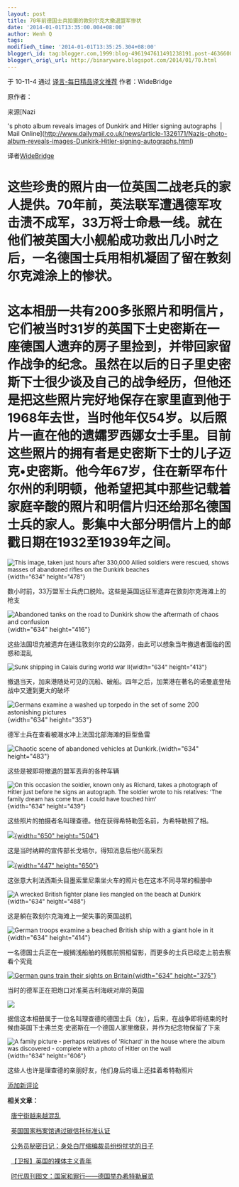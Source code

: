 ```yaml
--- 
layout: post 
title: 70年前德国士兵拍摄的敦刻尔克大撤退盟军惨状 
date: '2014-01-01T13:35:00.004+08:00' 
author: Wenh Q
tags:
modified\_time: '2014-01-01T13:35:25.304+08:00' 
blogger\_id: tag:blogger.com,1999:blog-4961947611491238191.post-4636600359541123624
blogger\_orig\_url: http://binaryware.blogspot.com/2014/01/70.html
---
```

<div dir="ltr">

于 10-11-4 通过 [译言-每日精品译文推荐](http://www.yeeyan.org/)
作者：WideBridge



原作者：

来源[Nazi

's photo album reveals images of Dunkirk and Hitler signing
autographs  | Mail
Online](http://www.dailymail.co.uk/news/article-1326171/Nazis-photo-album-reveals-images-Dunkirk-Hitler-signing-autographs.html)

译者[WideBridge](http://space.yeeyan.org/u/95021)

这些珍贵的照片由一位英国二战老兵的家人提供。70年前，英法联军遭遇德军攻击溃不成军，33万将士命悬一线。就在他们被英国大小舰船成功救出几小时之后，一名德国士兵用相机凝固了留在敦刻尔克滩涂上的惨状。
================================================================================================================================================================================================

这本相册一共有200多张照片和明信片，它们被当时31岁的英国下士史密斯在一座德国人遗弃的房子里捡到，并带回家留作战争的纪念。虽然在以后的日子里史密斯下士很少谈及自己的战争经历，但他还是把这些照片完好地保存在家里直到他于1968年去世，当时他年仅54岁。以后照片一直在他的遗孀罗西娜女士手里。目前这些照片的拥有者是史密斯下士的儿子迈克•史密斯。他今年67岁，住在新罕布什尔州的利明顿，他希望把其中那些记载着家庭辛酸的照片和明信片归还给那名德国士兵的家人。影集中大部分明信片上的邮戳日期在1932至1939年之间。
========================================================================================================================================================================================================================================================================================================================================================================================================================================================================================================

<div>

<span style="font-size: small;">![This image, taken just hours after
330,000 Allied soldiers were rescued, shows masses of abandoned rifles
on the Dunkirk beaches
](http://i.dailymail.co.uk/i/pix/2010/11/03/article-1326171-0BE40182000005DC-569_634x478.jpg){width="634"
height="478"}</span>

数小时前，33万盟军士兵虎口脱险。这些是英国远征军遗弃在敦刻尔克海滩上的枪支

</div>

<div>

![Abandoned tanks on the road to Dunkirk show the aftermath of chaos and
confusion
](http://i.dailymail.co.uk/i/pix/2010/11/03/article-1326171-0BE40499000005DC-614_634x416.jpg){width="634"
height="416"}

这些法国坦克被遗弃在通往敦刻尔克的公路旁，由此可以想象当年撤退者面临的困惑和混乱

<span style="font-size: small;">![Sunk shipping in Calais during world
war
II](http://i.dailymail.co.uk/i/pix/2010/11/03/article-1326171-0BE40429000005DC-863_634x413.jpg){width="634"
height="413"}</span>

</div>

<div>

撤退当天，加来港随处可见的沉船、破船。四年之后，加莱港在著名的诺曼底登陆战中又遭到更大的破坏

</div>

<div>

![Germans examine a washed up torpedo in the set of some 200 astonishing
pictures
](http://i.dailymail.co.uk/i/pix/2010/11/03/article-1326171-0BE4007F000005DC-418_634x353.jpg){width="634"
height="353"}

德军士兵在查看被潮水冲上法国北部海滩的巨型鱼雷

</div>

<div>

![Chaotic scene of abandoned vehicles at
Dunkirk.](http://i.dailymail.co.uk/i/pix/2010/11/03/article-1326171-0BE40741000005DC-663_634x483.jpg){width="634"
height="483"}

这些是被即将撤退的盟军丢弃的各种车辆

</div>

<span style="font-size: small;">![On this occasion the soldier, known
only as Richard, takes a photograph of Hitler just before he signs an
autograph. The soldier wrote to his relatives: 'The family dream has
come true. I could have touched
him'](http://i.dailymail.co.uk/i/pix/2010/11/03/article-1326171-0BE403BD000005DC-112_634x439.jpg){width="634"
height="439"}</span>

<div>

<span
title="">这些照片的拍摄者名叫理查德。他在获得希特勒签名前，为希特勒照了相。</span>

<span
title="">[![](http://i.dailymail.co.uk/i/pix/2010/11/03/article-1326171-0BE40113000005DC-671_306x423_popup.jpg){width="650"
height="504"}](http://www.dailymail.co.uk/news/article-1326171/Nazis-photo-album-reveals-images-Dunkirk-Hitler-signing-autographs.html#)</span>

<span
title="">这是当时纳粹的宣传部长戈培尔，得知消息后他兴高采烈</span>

<span
title="">[![](http://i.dailymail.co.uk/i/pix/2010/11/03/article-1326171-0BE402D4000005DC-651_306x423_popup.jpg){width="447"
height="650"}](http://www.dailymail.co.uk/news/article-1326171/Nazis-photo-album-reveals-images-Dunkirk-Hitler-signing-autographs.html#)</span>

<span
title="">这张意大利法西斯头目墨索里尼乘坐火车的照片也在这本不同寻常的相册中</span>

<span style="font-size: small;">![A wrecked British fighter plane lies
mangled on the beach at Dunkirk
](http://i.dailymail.co.uk/i/pix/2010/11/03/article-1326171-0BE40312000005DC-730_634x488.jpg){width="634"
height="488"}</span>

</div>

<div>

这是躺在敦刻尔克海滩上一架失事的英国战机

![German troops examine a beached British ship with a giant hole in it
](http://i.dailymail.co.uk/i/pix/2010/11/03/article-1326171-0BE405F5000005DC-912_634x414.jpg){width="634"
height="414"}

一名德国士兵正在一艘搁浅船舶的残骸前照相留影，而更多的士兵已经走上前去察看个究竟

</div>

<div>

[![German guns train their sights on
Britain](http://i.dailymail.co.uk/i/pix/2010/11/03/article-1326171-0BE3FFB9000005DC-11_634x375.jpg){width="634"
height="375"}](http://i.dailymail.co.uk/i/pix/2010/11/03/article-1326171-0BE3FFB9000005DC-11_634x375_popup.jpg)

当时的德军正在把炮口对准英吉利海峡对岸的英国

![](http://cdn.yeeyan.org/upload/attached/2010-11/04/20101104201142_42876.jpg)

据信这本相册属于一位名叫理查德的德国士兵（左），后来，在战争即将结束的时候由英国下士弗兰克·史密斯在一个德国人家里缴获，并作为纪念物保留了下来

</div>

<div>

<span style="font-size: small;">![A family picture - perhaps relatives
of 'Richard' in the house where the album was discovered - complete with
a photo of Hitler on the wall
](http://i.dailymail.co.uk/i/pix/2010/11/03/article-1326171-0BE3FE5A000005DC-346_634x606.jpg){width="634"
height="606"}</span>

这些人也许是理查德的亲朋好友，他们身后的墙上还挂着希特勒照片




</div>

[添加新评论](http://article.yeeyan.org/view/95021/148349#newComment)

**相关文章：**

  [唐宁街越来越混乱](http://article.yeeyan.org/view/186966/148151?from=rss_related)

  [英国国家档案馆通过碳信托标准认证](http://article.yeeyan.org/view/39879/148138?from=rss_related)

  [公务员秘密日记：身处白厅缩编裁员纷纷扰扰的日子](http://article.yeeyan.org/view/93559/145890?from=rss_related)

  [【卫报】英国的裸体主义青年](http://article.yeeyan.org/view/95021/147248?from=rss_related)

  [时代周刊图文：国家和罪行——德国举办希特勒展览](http://article.yeeyan.org/view/18312/146877?from=rss_related)

</div>
